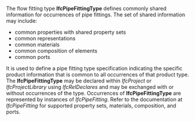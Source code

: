 ﻿The flow fitting type **IfcPipeFittingType** defines commonly shared information for occurrences of pipe fittings. The set of shared information may include:

* common properties with shared property sets
* common representations
* common materials
* common composition of elements
* common ports

It is used to define a pipe fitting type specification indicating the specific product information that is common to all occurrences of that product type. The **IfcPipeFittingType** may be declared within _IfcProject_ or _IfcProjectLibrary_ using _IfcRelDeclares_ and may be exchanged with or without occurrences of the type. Occurrences of **IfcPipeFittingType** are represented by instances of _IfcPipeFitting_. Refer to the documentation at _IfcPipeFitting_ for supported property sets, materials, composition, and ports.
